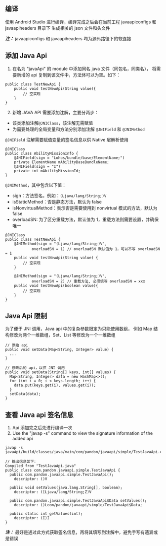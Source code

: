 ## 编译

使用 Android Studio 进行编译，编译完成之后会在当前工程 javaapiconfigs 和 javaapiheaders 目录下
生成相关的 json 文件和头文件

***注：*** javaapiconfigs 和 javaapiheaders 均为源码路径下的软连接

## 添加 Java Api

1. 在名为 "javaApi" 的 module 中添加同名 java 文件（同包名，同类名），
   将需要新增的 api 复制到该文件中，方法体可以为空。如下：

```
public class TestNewApi {
    public void testNewApi(String value){
        // 空实现
    }
}

```

2. 新增 JAVA API 需要添加注解，主要分两步：

- 该类添加注解```@JNIClass```，该注解无需赋值
- 为需要处理的全局变量和方法分别添加注解 ```@JNIField``` 和 ```@JNIMethod```

```@JNIField``` 注解需要赋值变量的签名信息以供 Native 层解析使用

```
@JNIClass
public class AbilityMissionInfo {
    @JNIField(sign = "Lohos/bundle/base/ElementName;")
    private ElementName mAbilityBaseBundleName;
    @JNIField(sign = "I")
    private int mAbilityMissionId;
}
```

```@JNIMethod```，其中包含以下值：

- sign：方法签名，例如：```(Ljava/lang/String;)V```
- isStaticMethod：否是静态方法，默认为 false
- isNonvirtualMethod：表示否是需要使用到 nonvirtual 模式的方法，默认为 false
- overloadSN: 为了区分重载方法，默认值为 1，重载方法则需要设置，并确保唯一

```
@JNIClass
public class TestNewApi {
    @JNIMethod(sign = "(Ljava/lang/String;)V",
            overloadSN = 1) // overloadSN 默认值为 1，可以不写 overloadSN = 1
    public void testNewApi(String value) {
        // 空实现
    }

    @JNIMethod(sign = "(Ljava/lang/String;)V",
            overloadSN = 2) // 重载方法, 必须填写 overloadSN = xxx
    public void testNewApi(boolean value){
        // 空实现
    }
}
```

## Java Api 限制

为了便于 JNI 调用，Java api 中的复杂参数限定为只能使用数组，
例如 Map 结构修改为两个一维数组，Set、List 等修改为一个一维数组

```
// 原始 api
public void setData(Map<String, Integer> value) {
  ...
}

// 修改后的 api，以供 JNI 调用
public void setData(String[] keys, int[] values) {
  Map<String, Integer> data = new HashMap<>();
  for (int i = 0; i < keys.length; i++) {
    data.put(keys.get(i), values.get(i));
  }
  setData(data);
}
```

## 查看 Java api 签名信息

1. Api 添加完之后先进行编译一次
2. Use the "javap -s" command to view the signature information of the added api

```
javap -s javaApi/build/classes/java/main/com/pandon/javaapi/simple/TestJavaApi.class

// 输出信息如下:
Compiled from "TestJavaApi.java"
public class com.pandon.javaapi.simple.TestJavaApi {
  public com.pandon.javaapi.simple.TestJavaApi();
    descriptor: ()V

  public void setValues(java.lang.String[], boolean);
    descriptor: ([Ljava/lang/String;Z)V

  public com.pandon.javaapi.simple.TestJavaApi$Data setValues();
    descriptor: ()Lcom/pandon/javaapi/simple/TestJavaApi$Data;

  public static int getValues(int);
    descriptor: (I)I
}
```

***注：*** 最好是通过此方式获取签名信息，再将其填写到注解中，避免手写有遗漏或是错误